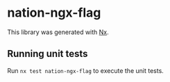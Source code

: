 # nation-ngx-flag

This library was generated with [Nx](https://nx.dev).

## Running unit tests

Run `nx test nation-ngx-flag` to execute the unit tests.
